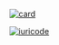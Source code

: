 [![card](https://github-readme-stats.vercel.app/api?username=marcstae&theme=Tokyonight)](https://github.com/marcstae/github-readme-stats)

[![iuricode](https://github-readme-stats.vercel.app/api/top-langs/?username=marcstae&hide=html&layout=compact&theme=Tokyonight)](https://github.com/marcstae/github-readme-stats)
